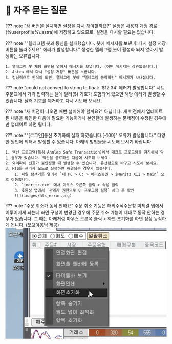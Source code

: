 # 📌 자주 묻는 질문

??? note "새 버전을 설치하면 설정을 다시 해야할까요?"
    설정은 사용자 계정 경로(%userprofile%\\.astra)에 저장하고 있으므로, 설정을 다시할 필요는 없습니다.

??? note ""텔레그램 봇과 통신을 실패했습니다. 봇에 메시지를 보낸 후 다시 설정 저장 버튼을 눌러주세요" 에러가 발생합니다."
    생성한 텔레그램 봇이 활성화 되지 않아서 발생하는 오류입니다.

    1. 텔레그램 봇 채팅 화면을 열어서 메시지를 보냅니다. (어떤 메시지든 상관없습니다.)
    2. Astra 에서 다시 "설정 저장" 버튼을 누릅니다.
    3. 정상적으로 인식이 되면, 텔레그램 봇에 "텔레그램 동작확인" 메시지가 보내집니다.

??? note "could not convert to string to float: '$12.34' 에러가 발생합니다" 
    시트 주문표에서 가격 입력하는 셀에 달러($) 기호가 포함되어 있으면 해당 에러가 발생할 수 있습니다. 달러 기호를 제거하고 다시 시도해 보세요.

??? note "새 버전이 나오면 매번 설치해야 할까요?"
    아닙니다. 새 버전에서 업데이트된 내용을 확인한 다음에 필요한 기능이거나 본인한테 발생하는 문제점이 수정된 경우에만 업데이트 하면 됩니다.

??? note ""[로그인]통신 초기화에 실패 하였습니다.[-100]" 오류가 발생합니다."
    다양한 원인에 의해서 발생할 수 있습니다. 아래의 방법들을 시도해 보시기 바랍니다.

    1. 백신 프로그램(특히 Ahnlab Safe Transaction)에서 매크로 프로그램을 감지해서 막는 경우가 있습니다. 백신을 종료하신 다음에 시도해 보세요.
    2. 와이파이 신호가 불안정할 때 발생할 수 있습니다. 유선랜으로 바꾸고 시도해 보세요.
    3. HTS를 관리자 모드로 실행하면 해결되는 경우가 있습니다.
        1. 파일 탐색기를 열어서 `내 PC > C: > 메리츠증권 > iMeritz XII > Main` 으로 이동합니다.
        2. `imeritz.exe` 에서 마우스 오른쪽 클릭 > 속성 클릭
        3. 호환성 탭에서 `관리자 권한으로 이 프로그램 실행` 체크 후 확인
        ![](images/hts_error.png)

??? note "주문 취소가 동작 안해요"
    주문 취소 기능은 해외주식주문창 미체결 탭에서 이루어지게 되는데 화면 구성이 변경된 경우에 주문 취소 기능이 제대로 동작 안하는 경우가 있습니다.
    그 때는 아래처럼 마우스 오른쪽 클릭 > 화면 초기화를 하면 정상 동작하게 됩니다. (쪼꼬야옹님 제공)
    ![](images/cancel_order_error.png)

   